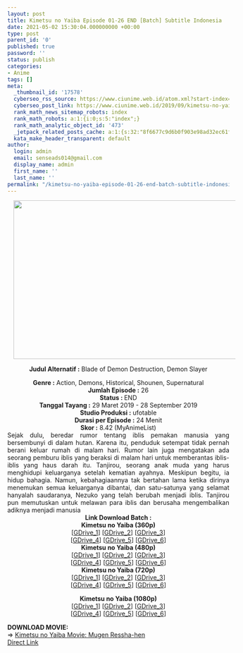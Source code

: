 ```yaml
---
layout: post
title: Kimetsu no Yaiba Episode 01-26 END [Batch] Subtitle Indonesia
date: 2021-05-02 15:30:04.000000000 +00:00
type: post
parent_id: '0'
published: true
password: ''
status: publish
categories:
- Anime
tags: []
meta:
  _thumbnail_id: '17578'
  cyberseo_rss_source: https://www.ciunime.web.id/atom.xml?start-index=2851&max-results=150
  cyberseo_post_link: https://www.ciunime.web.id/2019/09/kimetsu-no-yaiba-episode-01-26-end.html
  rank_math_news_sitemap_robots: index
  rank_math_robots: a:1:{i:0;s:5:"index";}
  rank_math_analytic_object_id: '473'
  _jetpack_related_posts_cache: a:1:{s:32:"8f6677c9d6b0f903e98ad32ec61f8deb";a:2:{s:7:"expires";i:1654530531;s:7:"payload";a:0:{}}}
  kata_make_header_transparent: default
author:
  login: admin
  email: senseads014@gmail.com
  display_name: admin
  first_name: ''
  last_name: ''
permalink: "/kimetsu-no-yaiba-episode-01-26-end-batch-subtitle-indonesia/"
---
```

<div style="text-align: center;">
<div style="text-align: left;">
<div class="separator" style="clear: both; text-align: center;"><a href="https://3.bp.blogspot.com/-X_lPqakYK0o/XKkFIvRWD7I/AAAAAAAANIY/8uxob-osTfwnQkPl-F8svZmArEJXradtwCLcBGAs/s1600/Kimetsu%2Bno%2BYaiba.jpg" style="margin-left: 1em; margin-right: 1em;"><img border="0" data-original-height="720" data-original-width="1280" height="360" src="{{ site.baseurl }}/assets/2021/05/Kimetsu%2Bno%2BYaiba.jpg" width="640" /></a></div>
<p></div>
<p><b>Judul</b><b><b>&nbsp;Alternatif</b>&nbsp;:</b>&nbsp;Blade of Demon Destruction, Demon Slayer</div>
<div style="text-align: center;"><b>Genre :</b>&nbsp;Action, Demons, Historical, Shounen, Supernatural</div>
<div style="text-align: center;"><b>Jumlah Episode :</b>&nbsp;26<br /><b>Status :&nbsp;</b>END<br /><b>Tanggal Tayang :</b>&nbsp;29 Maret 2019 - 28 September 2019<br /><b>Studio Produksi :</b>&nbsp;<b></b>ufotable<br /><b>Durasi per Episode :</b>&nbsp;24 Menit</div>
<div style="text-align: center;"><b>Skor :</b>&nbsp;8.42 (MyAnimeList)</div>
<div style="text-align: center;"></div>
<div style="text-align: justify;">Sejak dulu, beredar rumor tentang iblis pemakan manusia yang bersembunyi di dalam hutan. Karena itu, penduduk setempat tidak pernah berani keluar rumah di malam hari. Rumor lain juga mengatakan ada seorang pemburu iblis yang beraksi di malam hari untuk memberantas iblis-iblis yang haus darah itu. Tanjirou, seorang anak muda yang harus menghidupi keluarganya setelah kematian ayahnya. Meskipun begitu, ia hidup bahagia. Namun, kebahagiaannya tak bertahan lama ketika dirinya menemukan semua keluarganya dibantai, dan satu-satunya yang selamat hanyalah saudaranya, Nezuko yang telah berubah menjadi iblis. Tanjirou pun memutuskan untuk melawan para iblis dan berusaha mengembalikan adiknya menjadi manusia</div>
<div style="text-align: justify;"></div>
<div style="text-align: justify;"></div>
<div style="text-align: center;">
<div style="text-align: center;"><b>Link Download Batch :</b></div>
<div style="text-align: center;">
<div style="text-align: center;"><b>Kimetsu no Yaiba (360p)</b></div>
</div>
<div style="text-align: center;">[<a href="https://drive.google.com/uc?id=1THhJqj2lGPX0QyCRHPhaJzASijMkz2gi" target="_blank" rel="noopener">GDrive_1</a>] [<a href="https://drive.google.com/uc?id=1VmVO8r1Nj0yLawj8p-JdI0klFUex3GWh" target="_blank" rel="noopener">GDrive_2</a>] [<a href="https://drive.google.com/uc?export=download&amp;id=1jtTjgF9QQDIAtnkwUiQ_eooHHVBv6Lzw" target="_blank" rel="noopener">GDrive_3</a>]<br />[<a href="https://drive.google.com/uc?export=download&amp;id=1yBFDWaMyQYVn3hFhbufa2bV3zq2D1_yC" target="_blank" rel="noopener">GDrive_4</a>] [<a href="https://drive.google.com/uc?export=download&amp;id=1Trg8GXQlBtaC8c974bZUCq8NkdWkyce4" target="_blank" rel="noopener">GDrive_5</a>] [<a href="https://drive.google.com/uc?id=1kScYAbXxihfU-4rZpoOGlEIek0iytwNq" target="_blank" rel="noopener">GDrive_6</a>]</div>
<div style="text-align: center;"></div>
<div style="text-align: center;"><b>Kimetsu no Yaiba (480p)</b><br />[<a href="https://drive.google.com/uc?id=1Hyp_-EonLCe1Kx1ZJsAR9Vzrz-TxeZdy" target="_blank" rel="noopener">GDrive_1</a>] [<a href="https://drive.google.com/uc?id=1JZkq9elgOx7LduLvZbeazEzMfnfSHDuA" target="_blank" rel="noopener">GDrive_2</a>] [<a href="https://drive.google.com/uc?export=download&amp;id=1yVLO79qaeB5wDSVvJs_IKBCiau3nWEY7" target="_blank" rel="noopener">GDrive_3</a>]<br />[<a href="https://drive.google.com/uc?export=download&amp;id=1R7pjANZuATMnImiVNkgYO1BLF7MANC5z" target="_blank" rel="noopener">GDrive_4</a>] [<a href="https://drive.google.com/uc?export=download&amp;id=1utTcWRb4uD7IL22G1d0lRy45ym51OVih" target="_blank" rel="noopener">GDrive_5</a>] [<a href="https://drive.google.com/uc?id=1q_zHmShEI8iTqeaE1q8GCxlCvJVPAiB-" target="_blank" rel="noopener">GDrive_6</a>]</div>
<div style="text-align: center;"><b>Kimetsu no Yaiba (720p)</b><br />[<a href="http://drive.google.com/uc?id=1ZeW-vXEzgCjsD4oE5IQI6pEQsrg1kFNU" target="_blank" rel="noopener">GDrive_1</a>] [<a href="http://drive.google.com/uc?id=1DwhIUq5MOd4ESZU5Lg5BfU_UBfHqfY0y" target="_blank" rel="noopener">GDrive_2</a>] [<a href="https://drive.google.com/uc?export=download&amp;id=19ofnIt8TL6216w4AJJP5cxbPAHHcL_N3" target="_blank" rel="noopener">GDrive_3</a>]<br />[<a href="https://drive.google.com/uc?export=download&amp;id=131pyOVGVy_9t8ShpomXqBQBr-XnIaZHG" target="_blank" rel="noopener">GDrive_4</a>] [<a href="https://drive.google.com/uc?export=download&amp;id=1GZEHhx6HT3Idg_5Ist6kuuyPSl45VkQa" target="_blank" rel="noopener">GDrive_5</a>] [<a href="https://drive.google.com/uc?id=1_R4QSYyPh9MKu9tC1BxJBuI4x2s9-3ja" target="_blank" rel="noopener">GDrive_6</a>]</p>
<p><b>Kimetsu no Yaiba&nbsp;(1080p)</b><br />[<a href="https://drive.google.com/uc?id=1sv7x5tRjINCp8P2ADO5Zlz_g0EfCxdkh" target="_blank" rel="noopener">GDrive_1</a>] [<a href="http://drive.google.com/uc?id=1nfntbeCcUGj-ev7eBx6xHatpprKGd2aY" target="_blank" rel="noopener">GDrive_2</a>] [<a href="https://drive.google.com/uc?export=download&amp;id=1Ml17IqDRdX6jtPWnwoFgu_VQR4_-OhU3" target="_blank" rel="noopener">GDrive_3</a>]<br />[<a href="https://drive.google.com/uc?export=download&amp;id=1KVKvLP6C3jveRTGVn06jcA0MjTc7-4T3" target="_blank" rel="noopener">GDrive_4</a>] [<a href="https://drive.google.com/uc?export=download&amp;id=1AF0vtj-5rkS5PV8jAXFLnunDksUu7IHN" target="_blank" rel="noopener">GDrive_5</a>]&nbsp;[<a href="https://drive.google.com/uc?export=download&amp;id=10MXYcuIo1BM_t-uw7hFt2bnb0d_S5kNR" target="_blank" rel="noopener">GDrive_6</a>]</div>
<div style="text-align: left;"></div>
<div style="text-align: left;"></div>
<div style="text-align: left;">
<div><b>DOWNLOAD MOVIE:</b></div>
<div></div>
<div>=&gt;&nbsp;<a href="https://www.ciunime.web.id/2021/05/kimetsu-no-yaiba-movie-mugen-ressha-hen.html" target="_blank" rel="noopener">Kimetsu no Yaiba Movie: Mugen Ressha-hen</a></div>
<div></div>
</div>
</div>
<link rel="stylesheet" href="https://cdnjs.cloudflare.com/ajax/libs/font-awesome/4.7.0/css/font-awesome.min.css" />
<div class="divbtn"> <a href="https://handymansurrender.com/fihup8buzv?key=94550f7ce39444073321dde3b8782f97" class="btn"><i class="fa fa-download"></i> Direct Link</a> </div>
